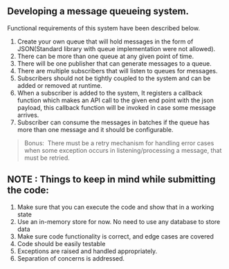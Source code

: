 ## Developing a message queueing system.
Functional requirements of this system have been described below.
1. Create your own queue that will hold messages in the form of JSON(Standard
library with queue implementation were not allowed). 
2. There can be more than one queue at any given point of time.
3. There will be one publisher that can generate messages to a queue. 
4. There are multiple subscribers that will listen to queues for messages.
5. Subscribers should not be tightly coupled to the system and can be added or
removed at runtime.
6. When a subscriber is added to the system, It registers a callback function
which makes an API call to the given end point with the json payload, this
callback function will be invoked in case some message arrives.
7. Subscriber can consume the messages in batches if the queue has more than
one message and it should be configurable. 
> Bonus: 
There must be a retry mechanism for handling error cases when some
exception occurs in listening/processing a message, that must be retried.

## NOTE : Things to keep in mind while submitting the code: 
1. Make sure that you can execute the code and show that in a working state
2. Use an in-memory store for now. No need to use any database to store data
3. Make sure code functionality is correct, and edge cases are covered
4. Code should be easily testable
5. Exceptions are raised and handled appropriately.
6. Separation of concerns is addressed.